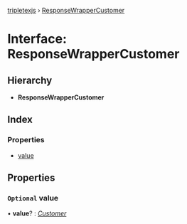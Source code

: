 [tripletexjs](../README.md) › [ResponseWrapperCustomer](responsewrappercustomer.md)

# Interface: ResponseWrapperCustomer

## Hierarchy

* **ResponseWrapperCustomer**

## Index

### Properties

* [value](responsewrappercustomer.md#optional-value)

## Properties

### `Optional` value

• **value**? : *[Customer](../modules/customer.md)*
